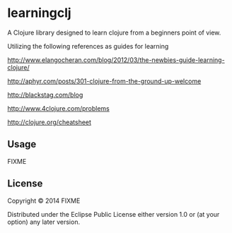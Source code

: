# learningclj

A Clojure library designed to learn clojure from a beginners point of view.

Utilizing the following references as guides for learning

http://www.elangocheran.com/blog/2012/03/the-newbies-guide-learning-clojure/

http://aphyr.com/posts/301-clojure-from-the-ground-up-welcome

http://blackstag.com/blog

http://www.4clojure.com/problems

http://clojure.org/cheatsheet

## Usage

FIXME

## License

Copyright © 2014 FIXME

Distributed under the Eclipse Public License either version 1.0 or (at
your option) any later version.
